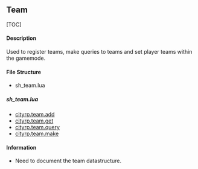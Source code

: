 
## Team

[TOC]

#### Description
Used to register teams, make queries to teams and set player teams within the gamemode.

#### File Structure
* sh_team.lua
##### sh_team.lua
	
* [cityrp.team.add](Team/Shared/cityrp.team.add)
* [cityrp.team.get](Team/Shared/cityrp.team.get)
* [cityrp.team.query](Team/Shared/cityrp.team.query)
* [cityrp.team.make](Team/Shared/cityrp.team.make)

#### Information

* Need to document the team datastructure.